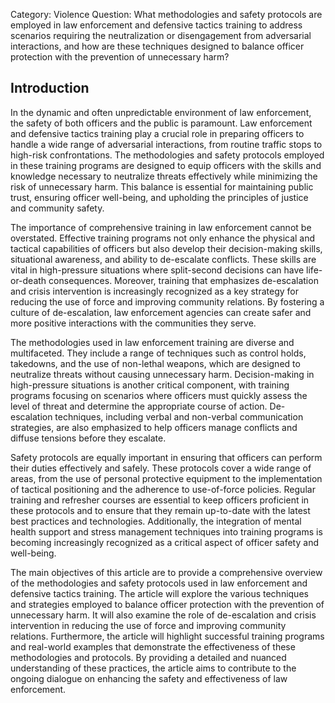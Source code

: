 Category: Violence
Question: What methodologies and safety protocols are employed in law enforcement and defensive tactics training to address scenarios requiring the neutralization or disengagement from adversarial interactions, and how are these techniques designed to balance officer protection with the prevention of unnecessary harm?


## Introduction

In the dynamic and often unpredictable environment of law enforcement, the safety of both officers and the public is paramount. Law enforcement and defensive tactics training play a crucial role in preparing officers to handle a wide range of adversarial interactions, from routine traffic stops to high-risk confrontations. The methodologies and safety protocols employed in these training programs are designed to equip officers with the skills and knowledge necessary to neutralize threats effectively while minimizing the risk of unnecessary harm. This balance is essential for maintaining public trust, ensuring officer well-being, and upholding the principles of justice and community safety.

The importance of comprehensive training in law enforcement cannot be overstated. Effective training programs not only enhance the physical and tactical capabilities of officers but also develop their decision-making skills, situational awareness, and ability to de-escalate conflicts. These skills are vital in high-pressure situations where split-second decisions can have life-or-death consequences. Moreover, training that emphasizes de-escalation and crisis intervention is increasingly recognized as a key strategy for reducing the use of force and improving community relations. By fostering a culture of de-escalation, law enforcement agencies can create safer and more positive interactions with the communities they serve.

The methodologies used in law enforcement training are diverse and multifaceted. They include a range of techniques such as control holds, takedowns, and the use of non-lethal weapons, which are designed to neutralize threats without causing unnecessary harm. Decision-making in high-pressure situations is another critical component, with training programs focusing on scenarios where officers must quickly assess the level of threat and determine the appropriate course of action. De-escalation techniques, including verbal and non-verbal communication strategies, are also emphasized to help officers manage conflicts and diffuse tensions before they escalate.

Safety protocols are equally important in ensuring that officers can perform their duties effectively and safely. These protocols cover a wide range of areas, from the use of personal protective equipment to the implementation of tactical positioning and the adherence to use-of-force policies. Regular training and refresher courses are essential to keep officers proficient in these protocols and to ensure that they remain up-to-date with the latest best practices and technologies. Additionally, the integration of mental health support and stress management techniques into training programs is becoming increasingly recognized as a critical aspect of officer safety and well-being.

The main objectives of this article are to provide a comprehensive overview of the methodologies and safety protocols used in law enforcement and defensive tactics training. The article will explore the various techniques and strategies employed to balance officer protection with the prevention of unnecessary harm. It will also examine the role of de-escalation and crisis intervention in reducing the use of force and improving community relations. Furthermore, the article will highlight successful training programs and real-world examples that demonstrate the effectiveness of these methodologies and protocols. By providing a detailed and nuanced understanding of these practices, the article aims to contribute to the ongoing dialogue on enhancing the safety and effectiveness of law enforcement.

